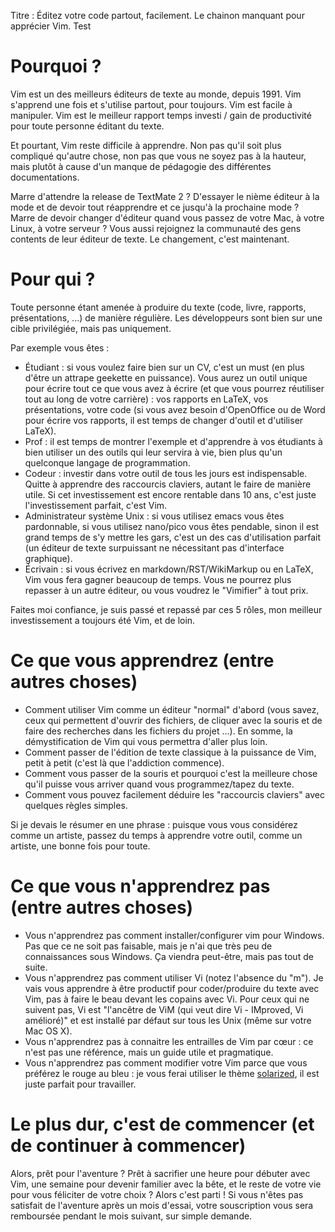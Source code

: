 Titre : Éditez votre code partout, facilement. Le chainon manquant pour apprécier Vim. Test

# Pourquoi ?

Vim est un des meilleurs éditeurs de texte au monde, depuis 1991.
Vim s'apprend une fois et s'utilise partout, pour toujours.
Vim est facile à manipuler.
Vim est le meilleur rapport temps investi / gain de productivité pour toute personne éditant du texte.

Et pourtant, Vim reste difficile à apprendre. Non pas qu'il soit plus compliqué qu'autre chose, non pas que vous ne soyez pas à la hauteur, mais plutôt à cause d'un manque de pédagogie des différentes documentations.

Marre d'attendre la release de TextMate 2 ? D'essayer le nième éditeur à la mode et de devoir tout réapprendre et ce jusqu'à la prochaine mode ? Marre de devoir changer d'éditeur quand vous passez de votre Mac, à votre Linux, à votre serveur ? Vous aussi rejoignez la communauté des gens contents de leur éditeur de texte. Le changement, c'est maintenant.

# Pour qui ?

Toute personne étant amenée à produire du texte (code, livre, rapports, présentations, ...) de manière régulière. Les développeurs sont bien sur une cible privilégiée, mais pas uniquement.

Par exemple vous êtes :
- Étudiant : si vous voulez faire bien sur un CV, c'est un must (en plus d'être un attrape geekette en puissance). Vous aurez un outil unique pour écrire tout ce que vous avez à écrire (et que vous pourrez réutiliser tout au long de votre carrière) : vos rapports en LaTeX, vos présentations, votre code (si vous avez besoin d'OpenOffice ou de Word pour écrire vos rapports, il est temps de changer d'outil et d'utiliser LaTeX).
- Prof : il est temps de montrer l'exemple et d'apprendre à vos étudiants à bien utiliser un des outils qui leur servira à vie, bien plus qu'un quelconque langage de programmation.
- Codeur : investir dans votre outil de tous les jours est indispensable. Quitte à apprendre des raccourcis claviers, autant le faire de manière utile. Si cet investissement est encore rentable dans 10 ans, c'est juste l'investissement parfait, c'est Vim.
- Administrateur système Unix : si vous utilisez emacs vous êtes pardonnable, si vous utilisez nano/pico vous êtes pendable, sinon il est grand temps de s'y mettre les gars, c'est un des cas d'utilisation parfait (un éditeur de texte surpuissant ne nécessitant pas d'interface graphique).
- Écrivain : si vous écrivez en markdown/RST/WikiMarkup ou en LaTeX, Vim vous fera gagner beaucoup de temps. Vous ne pourrez plus repasser à un autre éditeur, ou vous voudrez le "Vimifier" à tout prix.

Faites moi confiance, je suis passé et repassé par ces 5 rôles, mon meilleur investissement a toujours été Vim, et de loin.

# Ce que vous apprendrez (entre autres choses)

- Comment utiliser Vim comme un éditeur "normal" d'abord (vous savez, ceux qui permettent d'ouvrir des fichiers, de cliquer avec la souris et de faire des recherches dans les fichiers du projet ...). En somme, la démystification de Vim qui vous permettra d'aller plus loin.
- Comment passer de l'édition de texte classique à la puissance de Vim, petit à petit (c'est là que l'addiction commence).
- Comment vous passer de la souris et pourquoi c'est la meilleure chose qu'il puisse vous arriver quand vous programmez/tapez du texte.
- Comment vous pouvez facilement déduire les "raccourcis claviers" avec quelques règles simples.

Si je devais le résumer en une phrase : puisque vous vous considérez comme un artiste, passez du temps à apprendre votre outil, comme un artiste, une bonne fois pour toute.

# Ce que vous n'apprendrez pas (entre autres choses)

- Vous n'apprendrez pas comment installer/configurer vim pour Windows. Pas que ce ne soit pas faisable, mais je n'ai que très peu de connaissances sous Windows. Ça viendra peut-être, mais pas tout de suite.
- Vous n'apprendrez pas comment utiliser Vi (notez l'absence du "m"). Je vais vous apprendre à être productif pour coder/produire du texte avec Vim, pas à faire le beau devant les copains avec Vi. Pour ceux qui ne suivent pas, Vi est "l'ancêtre de ViM (qui veut dire Vi - IMproved, Vi amélioré)" et est installé par défaut sur tous les Unix (même sur votre Mac OS X).
- Vous n'apprendrez pas à connaitre les entrailles de Vim par cœur : ce n'est pas une référence, mais un guide utile et pragmatique.
- Vous n'apprendrez pas comment modifier votre Vim parce que vous préférez le rouge au bleu : je vous ferai utiliser le thème [solarized](http://ethanschoonover.com/solarized), il est juste parfait pour travailler.

# Le plus dur, c'est de commencer (et de continuer à commencer)

Alors, prêt pour l'aventure ? Prêt à sacrifier une heure pour débuter avec Vim, une semaine pour devenir familier avec la bête, et le reste de votre vie pour vous féliciter de votre choix ? Alors c'est parti ! Si vous n'êtes pas satisfait de l'aventure après un mois d'essai, votre souscription vous sera remboursée pendant le mois suivant, sur simple demande.
